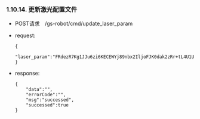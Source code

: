 ###  1.10.14. 更新激光配置文件

  - POST请求　/gs-robot/cmd/update_laser_param

  - request:

    ```
    {
      "laser_param":"FRdezR7Kg1JJu6zi6KECEWYj89nbx2IljoFJK0dak2zRr+tL4U1UQA="}
    }
    ```

  - response:

    ```
    {
        "data":"",
        "errorCode":"",
        "msg":"successed",
        "successed":true
    }
    ```